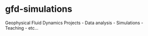 # gfd-simulations
Geophysical Fluid Dynamics Projects - Data analysis - Simulations - Teaching - etc...
